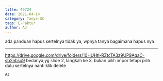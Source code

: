 ```yaml
---
title: 49724
date: 2021-04-14
category: Tanya-SC
tags: E-Faktur
author: AJ
---
```


ada panduan hapus sertelnya tidak ya, wpnya tanya bagaimana hapus nya

---

https://drive.google.com/drive/folders/10HUHtl-RZtcTA3z9UP9AqaC-sb2nbsx9 bedanya,yg slide 2, langkah ke 3, bukan pilih impor tetapi pilih dulu sertelnya nanti klik delete

`AJ`
